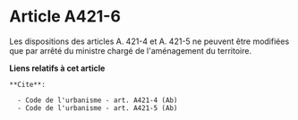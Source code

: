 # Article A421-6

Les dispositions des articles A. 421-4 et A. 421-5 ne peuvent être modifiées que par arrêté du ministre chargé de
l'aménagement du territoire.

**Liens relatifs à cet article**

	**Cite**:

	  - Code de l'urbanisme - art. A421-4 (Ab)
	  - Code de l'urbanisme - art. A421-5 (Ab)
